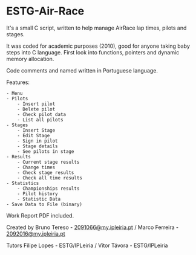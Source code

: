 ESTG-Air-Race
=============

It's a small C script, written to help manage AirRace lap times, pilots and stages.

It was coded for academic purposes (2010), good for anyone taking baby steps into C language. First look into functions, pointers and dynamic memory allocation.

Code comments and named written in Portuguese language.

Features:

	- Menu
	- Pilots
		- Insert pilot
		- Delete pilot
		- Check pilot data
		- List all pilots
	- Stages
		- Insert Stage
		- Edit Stage
		- Sign in pilot
		- Stage details
		- See pilots in stage
	- Results
		- Current stage results
		- Change times
		- Check stage results
		- Check all time results
	- Statistics
		- Championships results
		- Pilot history
		- Statistic Data
	- Save Data to File (binary)

Work Report PDF included.

Created by
Bruno Tereso - 2091066@my.ipleiria.pt / Marco Ferreira - 2092016@my.ipleiria.pt

Tutors
Filipe Lopes - ESTG/IPLeiria / Vitor Távora - ESTG/IPLeiria	
